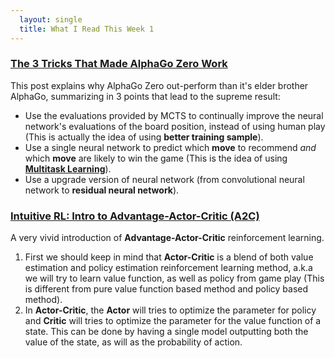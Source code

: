 ```yaml
---
  layout: single
  title: What I Read This Week 1
---
```

### [The 3 Tricks That Made AlphaGo Zero Work](https://hackernoon.com/the-3-tricks-that-made-alphago-zero-work-f3d47b6686ef)
This post explains why AlphaGo Zero out-perform than it's elder brother AlphaGo, summarizing in 3 points that lead to the supreme result:
* Use the evaluations provided by MCTS to continually improve the neural network's evaluations of the board position, instead of using human play (This is actually the idea of using **better training sample**).
* Use a single neural network to predict which **move** to recommend *and* which **move** are likely to win the game (This is the idea of using [**Multitask Learning**](http://ruder.io/multi-task/index.html#introduction)).
* Use a upgrade version of neural network (from convolutional neural network to **residual neural network**).

### [Intuitive RL: Intro to Advantage-Actor-Critic (A2C)](https://medium.com/@rudygilman/intuitive-rl-intro-to-advantage-actor-critic-a2c-4ff545978752)
A very vivid introduction of **Advantage-Actor-Critic** reinforcement learning.
1. First we should keep in mind that **Actor-Critic** is a blend of both value estimation and policy estimation reinforcement learning method, a.k.a we will try to learn value function, as well as policy from game play (This is different from pure value function based method and policy based method).
2. In **Actor-Critic**, the **Actor** will tries to optimize the parameter for policy and **Critic** will tries to optimize the parameter for the value function of a state. This can be done by having a single model outputting both the value of the state, as will as the probability of action.

